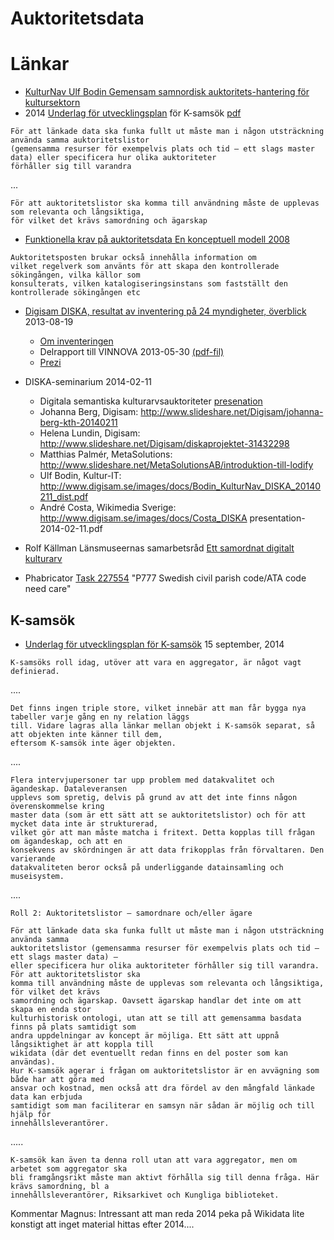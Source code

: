 # Auktoritetsdata

# Länkar
* [KulturNav Ulf Bodin Gemensam samnordisk auktoritets-hantering för kultursektorn](http://media.digikult.se/2014/04/Digikult-2014-KulturNav-Bodin.pdf)
* 2014 [Underlag för utvecklingsplan](http://www.ksamsok.se/2014/09/15/underlag-for-utvecklingsplan-for-k-samsok/) för K-samsök [pdf](http://www.ksamsok.se/wp-content/uploads/2014/09/Rapport-K-sams%C3%B6k-v2.pdf)

```
För att länkade data ska funka fullt ut måste man i någon utsträckning använda samma auktoritetslistor 
(gemensamma resurser för exempelvis plats och tid – ett slags master data) eller specificera hur olika auktoriteter 
förhåller sig till varandra 
```
...
```
För att auktoritetslistor ska komma till användning måste de upplevas som relevanta och långsiktiga, 
för vilket det krävs samordning och ägarskap
```
* [Funktionella krav på auktoritetsdata  En konceptuell modell 2008](https://www.ifla.org/files/assets/cataloguing/frad/frad_2009-sv.pdf)
```
Auktoritetsposten brukar också innehålla information om
vilket regelverk som använts för att skapa den kontrollerade sökingången, vilka källor som
konsulterats, vilken katalogiseringsinstans som fastställt den kontrollerade sökingången etc
```
* [Digisam DISKA, resultat av inventering på 24 myndigheter, överblick](http://www.digisam.se/lista-oever-register-fran-diska-projektet/) 2013-08-19
   * [Om inventeringen](http://www.digisam.se/diska-projektet-efter-inventeringen/)
   * Delrapport till VINNOVA 2013-05-30 [(pdf-fil)](http://www.digisam.se/wp-content/uploads/2013/07/Vinnova%20delrapport%20hela%20med%20bilagor%20inlmnad%202013-05-30.pdf)
   * [Prezi](https://prezi.com/qdze6qvqmscr/diska-ett-projekt-pa-digisam-i-samarbete-med-kth/)
* DISKA-seminarium 2014-02-11
   * Digitala semantiska kulturarvsauktoriteter [presenation](https://docs.google.com/presentation/d/1a-f3wBh1lHIbogW8VzkpbIVsE-swVur8ZlMmdkFCgL4)
   * Johanna Berg, Digisam: http://www.slideshare.net/Digisam/johanna-berg-kth-20140211
   * Helena Lundin, Digisam: http://www.slideshare.net/Digisam/diskaprojektet-31432298
   * Matthias Palmér, MetaSolutions: http://www.slideshare.net/MetaSolutionsAB/introduktion-till-lodify
   * Ulf Bodin, Kultur-IT: http://www.digisam.se/images/docs/Bodin_KulturNav_DISKA_20140211_dist.pdf 
   * André Costa, Wikimedia Sverige: http://www.digisam.se/images/docs/Costa_DISKA presentation-2014-02-11.pdf
* Rolf Källman Länsmuseernas samarbetsråd [Ett samordnat digitalt kulturarv](https://www.slideshare.net/Digisam/rolf-kllman-lnsmuseernas-samarbetsrd-24-0kt-2012)

* Phabricator [Task 227554](https://phabricator.wikimedia.org/T227554) "P777 Swedish civil parish code/ATA code need care"

## K-samsök
* [Underlag för utvecklingsplan för K-samsök](http://www.ksamsok.se/wp-content/uploads/2014/09/Rapport-K-sams%C3%B6k-v2.pdf) 15 september, 2014 

```
K-samsöks roll idag, utöver att vara en aggregator, är något vagt definierad.
```
....
```
Det finns ingen triple store, vilket innebär att man får bygga nya tabeller varje gång en ny relation läggs 
till. Vidare lagras alla länkar mellan objekt i K-samsök separat, så att objekten inte känner till dem,
eftersom K-samsök inte äger objekten.
```
....
```
Flera intervjupersoner tar upp problem med datakvalitet och ägandeskap. Dataleveransen
upplevs som spretig, delvis på grund av att det inte finns någon överenskommelse kring
master data (som är ett sätt att se auktoritetslistor) och för att mycket data inte är strukturerad,
vilket gör att man måste matcha i fritext. Detta kopplas till frågan om ägandeskap, och att en
konsekvens av skördningen är att data frikopplas från förvaltaren. Den varierande
datakvaliteten beror också på underliggande datainsamling och museisystem. 
```
....
```
Roll 2: Auktoritetslistor – samordnare och/eller ägare

För att länkade data ska funka fullt ut måste man i någon utsträckning använda samma
auktoritetslistor (gemensamma resurser för exempelvis plats och tid – ett slags master data) –
eller specificera hur olika auktoriteter förhåller sig till varandra. För att auktoritetslistor ska
komma till användning måste de upplevas som relevanta och långsiktiga, för vilket det krävs
samordning och ägarskap. Oavsett ägarskap handlar det inte om att skapa en enda stor
kulturhistorisk ontologi, utan att se till att gemensamma basdata finns på plats samtidigt som
andra uppdelningar av koncept är möjliga. Ett sätt att uppnå långsiktighet är att koppla till
wikidata (där det eventuellt redan finns en del poster som kan användas).
Hur K-samsök agerar i frågan om auktoritetslistor är en avvägning som både har att göra med
ansvar och kostnad, men också att dra fördel av den mångfald länkade data kan erbjuda
samtidigt som man faciliterar en samsyn när sådan är möjlig och till hjälp för
innehållsleverantörer.
```
.....

```
K-samsök kan även ta denna roll utan att vara aggregator, men om arbetet som aggregator ska
bli framgångsrikt måste man aktivt förhålla sig till denna fråga. Här krävs samordning, bl a
innehållsleverantörer, Riksarkivet och Kungliga biblioteket.
```

Kommentar Magnus: Intressant att man reda 2014 peka på Wikidata lite konstigt att inget material hittas efter 2014....
